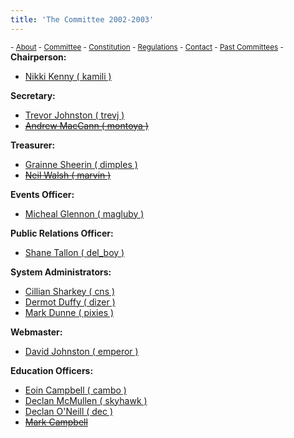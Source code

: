 ```yaml
---
title: 'The Committee 2002-2003'
---
```


 <sub> - [About](../../) - [Committee](../../committee) - [Constitution](../../constitution) - [Regulations](../../regulations) - [Contact](../../contact) - [Past Committees](../../past-committees) -</sub>
<span>**Chairperson:**</span>

*   [Nikki Kenny ( kamili )](http://www.redbrick.dcu.ie/about/contact/kamili)

<span>**Secretary:**</span>

*   [Trevor Johnston ( trevj )](http://www.redbrick.dcu.ie/about/contact/trevj)
*   <s>[Andrew MacCann ( montoya )](http://www.redbrick.dcu.ie/about/contact/montoya)</s>

<span>**Treasurer:**</span>

*   [Grainne Sheerin ( dimples )](http://www.redbrick.dcu.ie/about/contact/dimples)
*   <s>[Neil Walsh ( marvin )](http://www.redbrick.dcu.ie/about/contact/marvin)</s>

<span>**Events Officer:**</span>

*   [Micheal Glennon ( magluby )](http://www.redbrick.dcu.ie/about/contact/magluby)

<span>**Public Relations Officer:**</span>

*   [Shane Tallon ( del_boy )](http://www.redbrick.dcu.ie/about/contact/del_boy)

<span>**System Administrators:**</span>

*   [Cillian Sharkey ( cns )](http://www.redbrick.dcu.ie/about/contact/cns)
*   [Dermot Duffy ( dizer )](http://www.redbrick.dcu.ie/about/contact/dizer)
*   [Mark Dunne ( pixies )](http://www.redbrick.dcu.ie/about/contact/pixies)

<span>**Webmaster:**</span>

*   [David Johnston ( emperor )](http://www.redbrick.dcu.ie/about/contact/emperor)

<span>**Education Officers:**</span>

*   [Eoin Campbell ( cambo )](http://www.redbrick.dcu.ie/about/contact/cambo)
*   [Declan McMullen ( skyhawk )](http://www.redbrick.dcu.ie/about/contact/skyhawk)
*   [Declan O'Neill ( dec )](http://www.redbrick.dcu.ie/about/contact/dec)
*   <s>[Mark Campbell](http://www.redbrick.dcu.ie/about/contact/drjolt)</s>